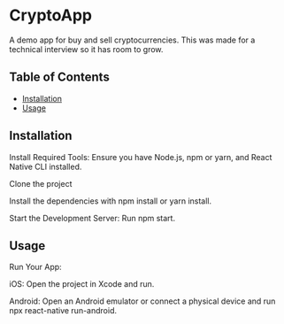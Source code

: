 # CryptoApp

A demo app for buy and sell cryptocurrencies. This was made for a technical interview so it has room to grow.

## Table of Contents

- [Installation](#installation)
- [Usage](#usage)

## Installation
Install Required Tools: Ensure you have Node.js, npm or yarn, and React Native CLI installed.

Clone the project

Install the dependencies with npm install or yarn install.

Start the Development Server: Run npm start.


## Usage

Run Your App:

iOS: Open the project in Xcode and run.

Android: Open an Android emulator or connect a physical device and run npx react-native run-android.

